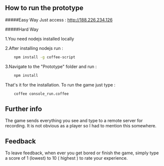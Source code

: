 ## How to run the prototype

#####Easy Way
Just access : http://188.226.234.126

#####Hard Way

1.You need nodejs installed locally

2.After installing nodejs run :
```bash
    npm install -g coffee-script
```

3.Navigate to the "Prototype" folder and run :
```bash
    npm install
````

That's it for the installation.
To run the game just type :
```bash
    coffee console_run.coffee
```

## Further info
The game sends everything you see and type to a remote server for recording. It is not obvious as a player so I had to mention this somewhere.

## Feedback
To leave feedback, when ever you get bored or finish the game, simply type a score of 1 (lowest) to 10 ( highest ) to rate your experience.
